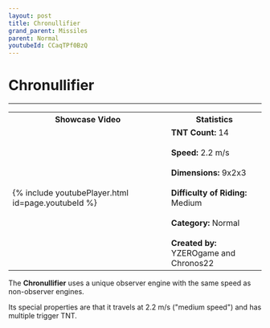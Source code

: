 ```yaml
---
layout: post
title: Chronullifier
grand_parent: Missiles
parent: Normal
youtubeId: CCaqTPf0BzQ
---
```

# Chronullifier
---

<table>
    <tr>
        <th>Showcase Video</th>
        <th>Statistics</th>
    </tr>
    <tr>
        <td>{% include youtubePlayer.html id=page.youtubeId %}</td>
        <td>
            <b>TNT Count:</b> 14<br><br>
            <b>Speed:</b> 2.2 m/s<br><br>
            <b>Dimensions:</b> 9x2x3<br><br>
            <b>Difficulty of Riding:</b> Medium<br><br>
            <b>Category:</b> Normal<br><br>
            <b>Created by:</b> YZEROgame and<br>Chronos22
        </td>
    </tr>
</table>

The **Chronullifier** uses a unique observer engine with the same speed as non-observer engines.

Its special properties are that it travels at 2.2 m/s ("medium speed") and has multiple trigger TNT.